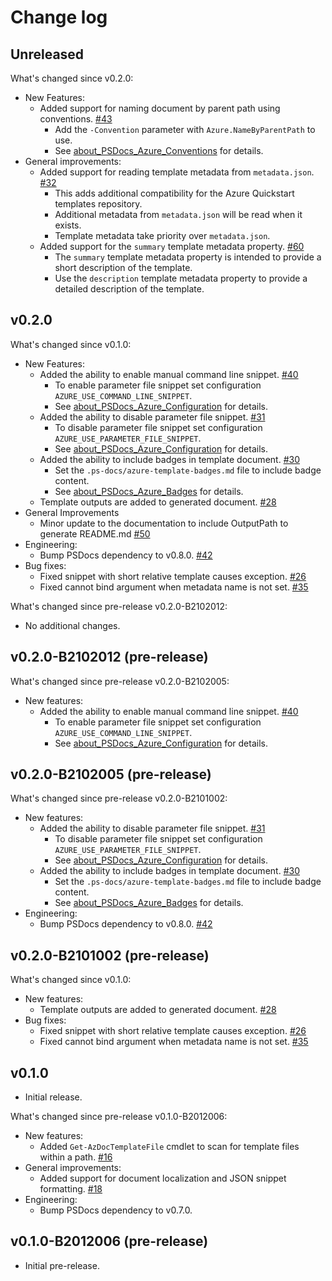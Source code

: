 # Change log

## Unreleased

What's changed since v0.2.0:

- New Features:
  - Added support for naming document by parent path using conventions. [#43](https://github.com/Azure/PSDocs.Azure/issues/43)
    - Add the `-Convention` parameter with `Azure.NameByParentPath` to use.
    - See [about_PSDocs_Azure_Conventions] for details.
- General improvements:
  - Added support for reading template metadata from `metadata.json`. [#32](https://github.com/Azure/PSDocs.Azure/issues/32)
    - This adds additional compatibility for the Azure Quickstart templates repository.
    - Additional metadata from `metadata.json` will be read when it exists.
    - Template metadata take priority over `metadata.json`.
  - Added support for the `summary` template metadata property. [#60](https://github.com/Azure/PSDocs.Azure/issues/60)
    - The `summary` template metadata property is intended to provide a short description of the template.
    - Use the `description` template metadata property to provide a detailed description of the template.

## v0.2.0

What's changed since v0.1.0:

- New Features:
  - Added the ability to enable manual command line snippet. [#40](https://github.com/Azure/PSDocs.Azure/issues/40)
    - To enable parameter file snippet set configuration `AZURE_USE_COMMAND_LINE_SNIPPET`.
    - See [about_PSDocs_Azure_Configuration] for details.
  - Added the ability to disable parameter file snippet. [#31](https://github.com/Azure/PSDocs.Azure/issues/31)
    - To disable parameter file snippet set configuration `AZURE_USE_PARAMETER_FILE_SNIPPET`.
    - See [about_PSDocs_Azure_Configuration] for details.
  - Added the ability to include badges in template document. [#30](https://github.com/Azure/PSDocs.Azure/issues/30)
    - Set the `.ps-docs/azure-template-badges.md` file to include badge content.
    - See [about_PSDocs_Azure_Badges] for details.
  - Template outputs are added to generated document. [#28](https://github.com/Azure/PSDocs.Azure/issues/28)
- General Improvements
  - Minor update to the documentation to include OutputPath to generate README.md [#50](https://github.com/Azure/PSDocs.Azure/issues/50)
- Engineering:
  - Bump PSDocs dependency to v0.8.0. [#42](https://github.com/Azure/PSDocs.Azure/issues/42)
- Bug fixes:
  - Fixed snippet with short relative template causes exception. [#26](https://github.com/Azure/PSDocs.Azure/issues/26)
  - Fixed cannot bind argument when metadata name is not set. [#35](https://github.com/Azure/PSDocs.Azure/issues/35)

What's changed since pre-release v0.2.0-B2102012:

- No additional changes.

## v0.2.0-B2102012 (pre-release)

What's changed since pre-release v0.2.0-B2102005:

- New features:
  - Added the ability to enable manual command line snippet. [#40](https://github.com/Azure/PSDocs.Azure/issues/40)
    - To enable parameter file snippet set configuration `AZURE_USE_COMMAND_LINE_SNIPPET`.
    - See [about_PSDocs_Azure_Configuration] for details.

## v0.2.0-B2102005 (pre-release)

What's changed since pre-release v0.2.0-B2101002:

- New features:
  - Added the ability to disable parameter file snippet. [#31](https://github.com/Azure/PSDocs.Azure/issues/31)
    - To disable parameter file snippet set configuration `AZURE_USE_PARAMETER_FILE_SNIPPET`.
    - See [about_PSDocs_Azure_Configuration] for details.
  - Added the ability to include badges in template document. [#30](https://github.com/Azure/PSDocs.Azure/issues/30)
    - Set the `.ps-docs/azure-template-badges.md` file to include badge content.
    - See [about_PSDocs_Azure_Badges] for details.
- Engineering:
  - Bump PSDocs dependency to v0.8.0. [#42](https://github.com/Azure/PSDocs.Azure/issues/42)

## v0.2.0-B2101002 (pre-release)

What's changed since v0.1.0:

- New features:
  - Template outputs are added to generated document. [#28](https://github.com/Azure/PSDocs.Azure/issues/28)
- Bug fixes:
  - Fixed snippet with short relative template causes exception. [#26](https://github.com/Azure/PSDocs.Azure/issues/26)
  - Fixed cannot bind argument when metadata name is not set. [#35](https://github.com/Azure/PSDocs.Azure/issues/35)

## v0.1.0

- Initial release.

What's changed since pre-release v0.1.0-B2012006:

- New features:
  - Added `Get-AzDocTemplateFile` cmdlet to scan for template files within a path. [#16](https://github.com/Azure/PSDocs.Azure/issues/16)
- General improvements:
  - Added support for document localization and JSON snippet formatting. [#18](https://github.com/Azure/PSDocs.Azure/issues/18)
- Engineering:
  - Bump PSDocs dependency to v0.7.0.

## v0.1.0-B2012006 (pre-release)

- Initial pre-release.

[about_PSDocs_Azure_Configuration]: docs/concepts/en-US/about_PSDocs_Azure_Configuration.md
[about_PSDocs_Azure_Badges]: docs/concepts/en-US/about_PSDocs_Azure_Badges.md
[about_PSDocs_Azure_Conventions]: docs/concepts/en-US/about_PSDocs_Azure_Conventions.md
